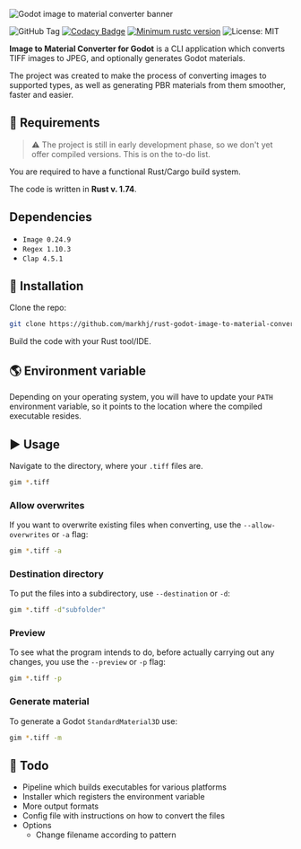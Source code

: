 ![Godot image to material converter banner](https://res.cloudinary.com/drfztvfdh/image/upload/v1709453938/Github/godot-image-to-material_mgrft2.jpg)

![GitHub Tag](https://img.shields.io/github/v/tag/markhj/rust-godot-image-to-material-converter?label=version)
[![Codacy Badge](https://app.codacy.com/project/badge/Grade/41f3cda5f9354dab94854950903f154f)](https://app.codacy.com/gh/markhj/rust-godot-image-to-material-converter/dashboard?utm_source=gh&utm_medium=referral&utm_content=&utm_campaign=Badge_grade)
[![Minimum rustc version](https://img.shields.io/badge/rustc-1.74+-lightgray.svg)](https://github.com/markhj/rust-config-reader)
![License: MIT](https://img.shields.io/badge/License-MIT-yellow.svg?label=license)

**Image to Material Converter for Godot** is a CLI application which converts TIFF images to JPEG, and optionally generates Godot materials.

The project was created to make the process of converting images to supported types, as well as generating PBR
materials from them smoother, faster and easier.

## 📢 Requirements

> ⚠️ The project is still in early development phase, so we don't yet offer compiled versions.
> This is on the to-do list.

You are required to have a functional Rust/Cargo build system.

The code is written in **Rust v. 1.74**.

## Dependencies
* ``Image 0.24.9``
* ``Regex 1.10.3``
* ``Clap 4.5.1``

## 🚧 Installation

Clone the repo:

````bash
git clone https://github.com/markhj/rust-godot-image-to-material-converter
````

Build the code with your Rust tool/IDE.

## 🌎 Environment variable

Depending on your operating system, you will have to update your ``PATH``
environment variable, so it points to the location where the compiled
executable resides.

## ▶️ Usage

Navigate to the directory, where your ``.tiff`` files are.

````bash
gim *.tiff
````

### Allow overwrites

If you want to overwrite existing files when converting, use the ``--allow-overwrites`` or ``-a`` flag:

````bash
gim *.tiff -a
````

### Destination directory

To put the files into a subdirectory, use ``--destination`` or ``-d``:

````bash
gim *.tiff -d"subfolder"
````

### Preview

To see what the program intends to do, before actually carrying out any changes, you use
the ``--preview`` or ``-p`` flag:

````bash
gim *.tiff -p
````

### Generate material

To generate a Godot ``StandardMaterial3D`` use:

````bash
gim *.tiff -m
````

## 🚚 Todo

* Pipeline which builds executables for various platforms
* Installer which registers the environment variable
* More output formats
* Config file with instructions on how to convert the files
* Options
  * Change filename according to pattern
